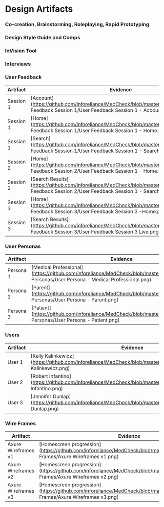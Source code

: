# Design Artifacts

### Co-creation, Brainstorming, Roleplaying, Rapid Prototyping

### Design Style Guide and Comps

### InVision Tool

### Interviews

### User Feedback
Artifact | Evidence 
--- | --- 
Session 1| [Account](https://github.com/inforeliance/MedCheck/blob/master/Artifacts/Design/User Feedback Session 1/User Feedback Session 1 - Account.png)
Session 1 | [Home](https://github.com/inforeliance/MedCheck/blob/master/Artifacts/Design/User Feedback Session 1/User Feedback Session 1 - Home.png)
Session 1 | [Search](https://github.com/inforeliance/MedCheck/blob/master/Artifacts/Design/User Feedback Session 1/User Feedback Session 1 - Search.png)
Session 2 | [Home](https://github.com/inforeliance/MedCheck/blob/master/Artifacts/Design/User Feedback Session 2/User Feedback Session 1 - Home.png)
Session 2 | [Search Results](https://github.com/inforeliance/MedCheck/blob/master/Artifacts/Design/User Feedback Session 2/User Feedback Session 1 - Search.png)
Session 3 | [Home](https://github.com/inforeliance/MedCheck/blob/master/Artifacts/Design/User Feedback Session 3/User Feedback Session 3 -Home.png)
Session 3 | [Search Results](https://github.com/inforeliance/MedCheck/blob/master/Artifacts/Design/User Feedback Session 3/User Feedback Session 3 Live.png)

### User Personas
Artifact | Evidence 
--- | --- 
Persona 1 | [Medical Professional](https://github.com/inforeliance/MedCheck/blob/master/Artifacts/Design/User Personas/User Persona - Medical Professional.png)
Persona 2 | [Parent](https://github.com/inforeliance/MedCheck/blob/master/Artifacts/Design/User Personas/User Persona - Parent.png)
Persona 3 | [Patient](https://github.com/inforeliance/MedCheck/blob/master/Artifacts/Design/User Personas/User Persona - Patient.png)

### Users
Artifact | Evidence 
--- | --- 
User 1 | [Kelly Kalinkewicz](https://github.com/inforeliance/MedCheck/blob/master/Artifacts/Design/Users/Kelly Kalinkewicz.png)
User 2 | [Robert Infantino](https://github.com/inforeliance/MedCheck/blob/master/Artifacts/Design/Users/Robert Infantino.png)
User 3 | [Jennifer Dunlap](https://github.com/inforeliance/MedCheck/blob/master/Artifacts/Design/Users/Jennifer Dunlap.png)

### Wire Frames
Artifact | Evidence 
--- | --- 
Axure Wireframes v1 | [Homescreen progression](https://github.com/inforeliance/MedCheck/blob/master/Artifacts/Design/Wire Frames/Axure Wireframes v1.png)
Axure Wireframes v2 | [Homescreen progression](https://github.com/inforeliance/MedCheck/blob/master/Artifacts/Design/Wire Frames/Axure Wireframes v2.png)
Axure Wireframes v3 | [Homescreen progression](https://github.com/inforeliance/MedCheck/blob/master/Artifacts/Design/Wire Frames/Axure Wireframes v3.png)





